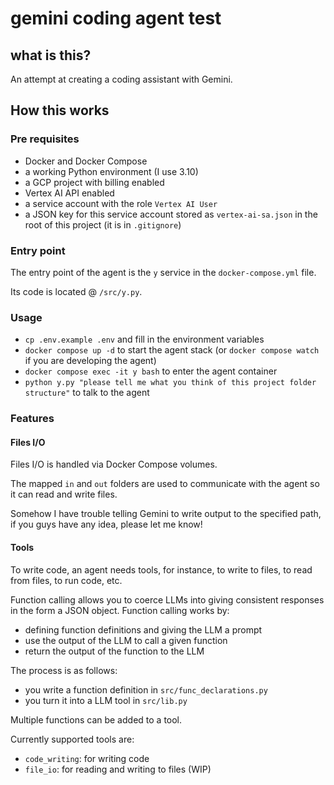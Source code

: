 # gemini coding agent test

## what is this?

An attempt at creating a coding assistant with Gemini.

## How this works

### Pre requisites

- Docker and Docker Compose
- a working Python environment (I use 3.10)
- a GCP project with billing enabled
- Vertex AI API enabled
- a service account with the role `Vertex AI User`
- a JSON key for this service account stored as `vertex-ai-sa.json` in the root of this project (it is in `.gitignore`)

### Entry point

The entry point of the agent is the `y` service in the `docker-compose.yml` file.

Its code is located @ `/src/y.py`.

### Usage

- `cp .env.example .env` and fill in the environment variables
- `docker compose up -d` to start the agent stack (or `docker compose watch` if you are developing the agent)
- `docker compose exec -it y bash` to enter the agent container
- `python y.py "please tell me what you think of this project folder structure"` to talk to the agent

### Features

#### Files I/O

Files I/O is handled via Docker Compose volumes.

The mapped `in` and `out` folders are used to communicate with the agent so it can read and write files.

Somehow I have trouble telling Gemini to write output to the specified path, if you guys have any idea, please let me know!

#### Tools

To write code, an agent needs tools, for instance, to write to files, to read from files, to run code, etc.

Function calling allows you to coerce LLMs into giving consistent responses in the form a JSON object. Function calling works by:

- defining function definitions and giving the LLM a prompt
- use the output of the LLM to call a given function
- return the output of the function to the LLM

The process is as follows:

- you write a function definition in `src/func_declarations.py`
- you turn it into a LLM tool in `src/lib.py`

Multiple functions can be added to a tool.

Currently supported tools are:

- `code_writing`: for writing code
- `file_io`: for reading and writing to files (WIP)
